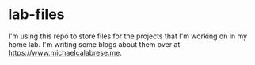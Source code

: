 # lab-files

I'm using this repo to store files for the projects that I'm working on in my home lab. I'm writing some blogs about them over at https://www.michaelcalabrese.me.
